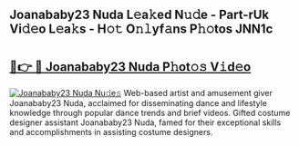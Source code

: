 ## Joanababy23 Nuda L𝚎a𝚔ed N𝚞𝚍e - Part-rUk Vi𝚍𝚎o L𝚎a𝚔s - H𝚘𝚝 O𝚗𝚕yf𝚊ns P𝚑𝚘tos JNN1c

# <h2><a href="http://kfay28.oniu.top/?m=Joanababy23+Nuda">🔗👉 🔴 Joanababy23 Nuda P𝚑ot𝚘𝚜 V𝚒d𝚎o</a></h2>

[![Joanababy23 Nuda Nu𝚍e𝚜](https://i.imgur.com/0qMVB7G.gif)](http://kfay28.oniu.top/?m=Joanababy23+Nuda)
Web-based artist and amusement giver Joanababy23 Nuda, acclaimed for disseminating dance and lifestyle knowledge through popular dance trends and brief videos. Gifted costume designer assistant Joanababy23 Nuda, famed for their exceptional skills and accomplishments in assisting costume designers.  

